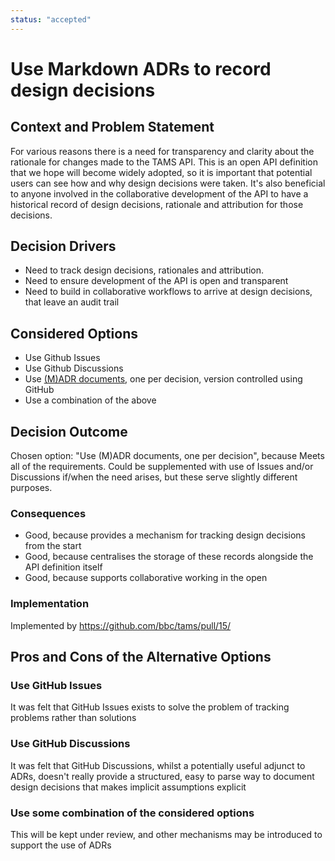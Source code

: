 ```yaml
---
status: "accepted"
---
```

# Use Markdown ADRs to record design decisions

## Context and Problem Statement

For various reasons there is a need for transparency and clarity about the rationale for changes made to the TAMS API.
This is an open API definition that we hope will become widely adopted, so it is important that potential users can see how and why design decisions were taken.
It's also beneficial to anyone involved in the collaborative development of the API to have a historical record of design decisions, rationale and attribution for those decisions.

## Decision Drivers

* Need to track design decisions, rationales and attribution.
* Need to ensure development of the API is open and transparent
* Need to build in collaborative workflows to arrive at design decisions, that leave an audit trail

## Considered Options

* Use Github Issues
* Use Github Discussions
* Use [(M)ADR documents](https://adr.github.io/madr/), one per decision, version controlled using GitHub
* Use a combination of the above

## Decision Outcome

Chosen option: "Use (M)ADR documents, one per decision", because
Meets all of the requirements.
Could be supplemented with use of Issues and/or Discussions if/when the need arises, but these serve slightly different purposes.

### Consequences

* Good, because provides a mechanism for tracking design decisions from the start
* Good, because centralises the storage of these records alongside the API definition itself
* Good, because supports collaborative working in the open

### Implementation

Implemented by <https://github.com/bbc/tams/pull/15/>

## Pros and Cons of the Alternative Options

### Use GitHub Issues

It was felt that GitHub Issues exists to solve the problem of tracking problems rather than solutions

### Use GitHub Discussions

It was felt that GitHub Discussions, whilst a potentially useful adjunct to ADRs, doesn't really provide a structured, easy to parse way to document design decisions that makes implicit assumptions explicit

### Use some combination of the considered options

This will be kept under review, and other mechanisms may be introduced to support the use of ADRs
